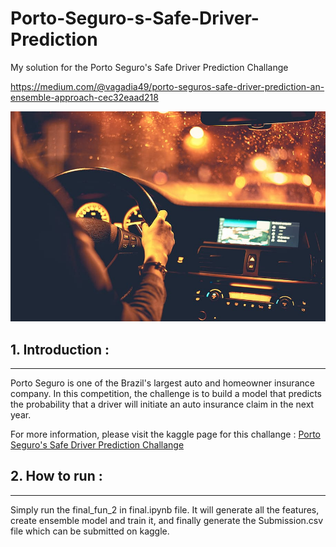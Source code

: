 # Porto-Seguro-s-Safe-Driver-Prediction
My solution for the Porto Seguro's Safe Driver Prediction Challange

https://medium.com/@vagadia49/porto-seguros-safe-driver-prediction-an-ensemble-approach-cec32eaad218

![image](image.jpg)

## 1. Introduction :
________________________________________________________________________

Porto Seguro is one of the Brazil's largest auto and homeowner insurance company. In this competition, the challenge is to build a model that predicts the probability that a driver will initiate an auto insurance claim in the next year.

For more information, please visit the kaggle page for this challange :
[Porto Seguro's Safe Driver Prediction Challange](https://www.kaggle.com/c/porto-seguro-safe-driver-prediction)

## 2. How to run :
________________________________________________________________________

Simply run the final_fun_2 in final.ipynb file. It will generate all the features, create ensemble model and train it, and finally generate the Submission.csv file which can be submitted on kaggle.